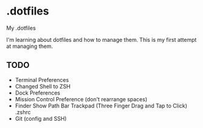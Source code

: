 # .dotfiles

My .dotfiles

I'm learning about dotfiles and how to manage them. This is my first attempt at managing them.

## TODO

- Terminal Preferences
- Changed Shell to ZSH
- Dock Preferences
- Mission Control Preference (don't rearrange spaces)
- Finder Show Path Bar
  Trackpad (Three Finger Drag and Tap to Click)
  .zshrc
- Git (config and SSH)
